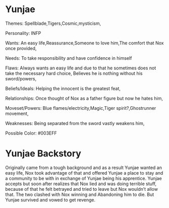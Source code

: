 # **Yunjae**

Themes: Spellblade,Tigers,Cosmic,mysticism,

Personality: INFP

Wants: An easy life,Reassurance,Someone to love him,The comfort that Nox once provided,

Needs: To take responsibility and have confidence in himself

Flaws: Always wants an easy life and due to that he sometimes does not take the necessary hard choice, Believes he is nothing without his sword/powers,

Beliefs/Ideals: Helping the innocent is the greatest feat,

Relationships: Once thought of Nox as a father figure but now he hates him,

Moveset/Powers: Blue flames/electricity,Magic,Tiger spirit?,Ghostrunner movement,

Weaknesses: Being separated from the sword vastly weakens him,

Possible Color: #003EFF



# **Yunjae Backstory**

Originally came from a tough background and as a result Yunjae wanted an easy life, Nox took advantage of that and offered Yunjae a place to stay and a community to be with in exchange of Yunjae being his apprentice. Yunjae accepts but soon after realizes that Nox lied and was doing terrible stuff, because of that he felt betrayed and tried to leave but Nox wouldn’t allow that. The two clashed with Nox winning and Abandoning him to die. But Yunjae survived and vowed to get revenge.